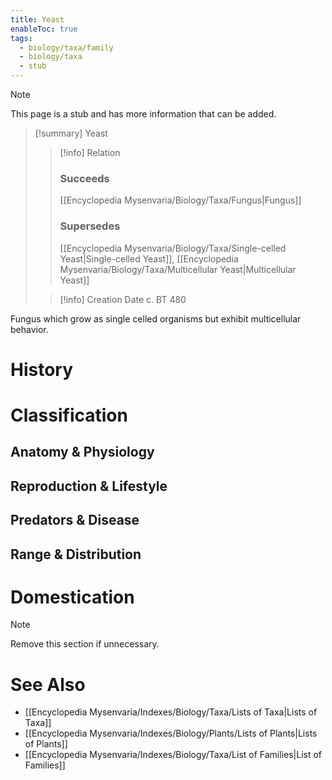 ```yaml
---
title: Yeast
enableToc: true
tags:
  - biology/taxa/family
  - biology/taxa
  - stub
---
```


> [!note]
> This page is a stub and has more information that can be added.

> [!summary] Yeast
> > [!info] Relation
> > ### Succeeds
> > [[Encyclopedia Mysenvaria/Biology/Taxa/Fungus|Fungus]]
> > ### Supersedes
> > [[Encyclopedia Mysenvaria/Biology/Taxa/Single-celled Yeast|Single-celled Yeast]], [[Encyclopedia Mysenvaria/Biology/Taxa/Multicellular Yeast|Multicellular Yeast]]
>
> > [!info] Creation Date
> > c. BT 480

Fungus which grow as single celled organisms but exhibit multicellular behavior.
# History

# Classification
## Anatomy & Physiology

## Reproduction & Lifestyle

## Predators & Disease

## Range & Distribution

# Domestication

> [!note]
> Remove this section if unnecessary.
# See Also
- [[Encyclopedia Mysenvaria/Indexes/Biology/Taxa/Lists of Taxa|Lists of Taxa]]
- [[Encyclopedia Mysenvaria/Indexes/Biology/Plants/Lists of Plants|Lists of Plants]]
- [[Encyclopedia Mysenvaria/Indexes/Biology/Taxa/List of Families|List of Families]]